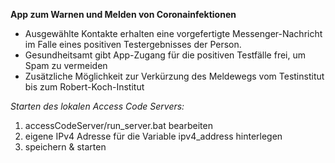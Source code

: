 **App zum Warnen und Melden von Coronainfektionen**

- Ausgewählte Kontakte erhalten eine vorgefertigte Messenger-Nachricht im Falle eines positiven Testergebnisses der Person.
- Gesundheitsamt gibt App-Zugang für die positiven Testfälle frei, um Spam zu vermeiden
- Zusätzliche Möglichkeit zur Verkürzung des Meldewegs vom Testinstitut bis zum Robert-Koch-Institut

*Starten des lokalen Access Code Servers:*

1. accessCodeServer/run_server.bat bearbeiten
2. eigene IPv4 Adresse für die Variable ipv4_address hinterlegen
3. speichern & starten 
